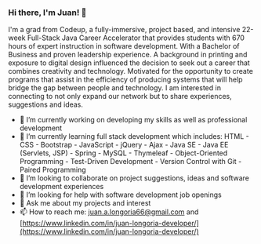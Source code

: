 ### Hi there, I'm Juan! 👋

I'm a grad from Codeup, a fully-immersive, project based, and intensive 22-week Full-Stack Java Career Accelerator that provides students with 670 hours of expert instruction in software development. With a Bachelor of Business and proven leadership experience. A background in printing and exposure to digital design influenced the decision to seek out a career that combines creativity and technology. Motivated for the opportunity to create programs that assist in the efficiency of producing systems that will help bridge the gap between people and technology. I am interested in connecting to not only expand our network but to share experiences, suggestions and ideas.
<!--
**juanlongoria/juanlongoria** is a ✨ _special_ ✨ repository because its `README.md` (this file) appears on your GitHub profile.

Here are some ideas to get you started: -->

- 🔭 I’m currently working on developing my skills as well as professional development
- 🌱 I’m currently learning full stack development which includes: HTML - CSS - Bootstrap - JavaScript - jQuery - Ajax - Java SE - Java EE (Servlets, JSP) - Spring - MySQL - Thymeleaf - Object-Oriented Programming - Test-Driven Development - Version Control with Git - Paired Programming
- 👯 I’m looking to collaborate on project suggestions, ideas and software development experiences
- 🤔 I’m looking for help with software development job openings
- 💬 Ask me about my projects and interest
- 📫 How to reach me: [juan.a.longoria66@gmail.com](mailto:juan.a.longoria66@gmail.com) and [https://www.linkedin.com/in/juan-longoria-developer/](https://www.linkedin.com/in/juan-longoria-developer/)
<!--- - 😄 Pronouns: ...
- ⚡ Fun fact: ... -->


